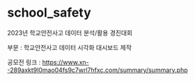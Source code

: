 # school_safety
2023년 학교안전사고 데이터 분석/활용 경진대회

부문 : 학교안전사고 데이터 시각화 대시보드 제작

공모전 링크 : 
https://www.xn--289axkt9l0mao04fs9c7wrl7hfxc.com/summary/summary.php
